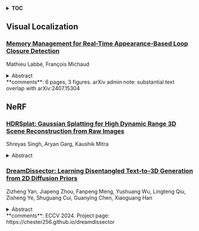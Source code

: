 <details>
  <summary><b>TOC</b></summary>
  <ol>
    <li><a href=#visual-localization>Visual Localization</a></li>
      <ul>
        <li><a href=#Memory-Management-for-Real-Time-Appearance-Based-Loop-Closure-Detection>Memory Management for Real-Time Appearance-Based Loop Closure Detection</a></li>
      </ul>
    </li>
    <li><a href=#nerf>NeRF</a></li>
      <ul>
        <li><a href=#HDRSplat:-Gaussian-Splatting-for-High-Dynamic-Range-3D-Scene-Reconstruction-from-Raw-Images>HDRSplat: Gaussian Splatting for High Dynamic Range 3D Scene Reconstruction from Raw Images</a></li>
        <li><a href=#DreamDissector:-Learning-Disentangled-Text-to-3D-Generation-from-2D-Diffusion-Priors>DreamDissector: Learning Disentangled Text-to-3D Generation from 2D Diffusion Priors</a></li>
      </ul>
    </li>
  </ol>
</details>

## Visual Localization  

### [Memory Management for Real-Time Appearance-Based Loop Closure Detection](http://arxiv.org/abs/2407.15890)  
Mathieu Labbé, François Michaud  
<details>  
  <summary>Abstract</summary>  
  <ol>  
    Loop closure detection is the process involved when trying to find a match between the current and a previously visited locations in SLAM. Over time, the amount of time required to process new observations increases with the size of the internal map, which may influence real-time processing. In this paper, we present a novel real-time loop closure detection approach for large-scale and long-term SLAM. Our approach is based on a memory management method that keeps computation time for each new observation under a fixed limit. Results demonstrate the approach's adaptability and scalability using four standard data sets.  
  </ol>  
</details>  
**comments**: 6 pages, 3 figures. arXiv admin note: substantial text overlap with
  arXiv:2407.15304  
  
  



## NeRF  

### [HDRSplat: Gaussian Splatting for High Dynamic Range 3D Scene Reconstruction from Raw Images](http://arxiv.org/abs/2407.16503)  
Shreyas Singh, Aryan Garg, Kaushik Mitra  
<details>  
  <summary>Abstract</summary>  
  <ol>  
    The recent advent of 3D Gaussian Splatting (3DGS) has revolutionized the 3D scene reconstruction space enabling high-fidelity novel view synthesis in real-time. However, with the exception of RawNeRF, all prior 3DGS and NeRF-based methods rely on 8-bit tone-mapped Low Dynamic Range (LDR) images for scene reconstruction. Such methods struggle to achieve accurate reconstructions in scenes that require a higher dynamic range. Examples include scenes captured in nighttime or poorly lit indoor spaces having a low signal-to-noise ratio, as well as daylight scenes with shadow regions exhibiting extreme contrast. Our proposed method HDRSplat tailors 3DGS to train directly on 14-bit linear raw images in near darkness which preserves the scenes' full dynamic range and content. Our key contributions are two-fold: Firstly, we propose a linear HDR space-suited loss that effectively extracts scene information from noisy dark regions and nearly saturated bright regions simultaneously, while also handling view-dependent colors without increasing the degree of spherical harmonics. Secondly, through careful rasterization tuning, we implicitly overcome the heavy reliance and sensitivity of 3DGS on point cloud initialization. This is critical for accurate reconstruction in regions of low texture, high depth of field, and low illumination. HDRSplat is the fastest method to date that does 14-bit (HDR) 3D scene reconstruction in $\le$15 minutes/scene ($\sim$30x faster than prior state-of-the-art RawNeRF). It also boasts the fastest inference speed at $\ge$ 120fps. We further demonstrate the applicability of our HDR scene reconstruction by showcasing various applications like synthetic defocus, dense depth map extraction, and post-capture control of exposure, tone-mapping and view-point.  
  </ol>  
</details>  
  
### [DreamDissector: Learning Disentangled Text-to-3D Generation from 2D Diffusion Priors](http://arxiv.org/abs/2407.16260)  
Zizheng Yan, Jiapeng Zhou, Fanpeng Meng, Yushuang Wu, Lingteng Qiu, Zisheng Ye, Shuguang Cui, Guanying Chen, Xiaoguang Han  
<details>  
  <summary>Abstract</summary>  
  <ol>  
    Text-to-3D generation has recently seen significant progress. To enhance its practicality in real-world applications, it is crucial to generate multiple independent objects with interactions, similar to layer-compositing in 2D image editing. However, existing text-to-3D methods struggle with this task, as they are designed to generate either non-independent objects or independent objects lacking spatially plausible interactions. Addressing this, we propose DreamDissector, a text-to-3D method capable of generating multiple independent objects with interactions. DreamDissector accepts a multi-object text-to-3D NeRF as input and produces independent textured meshes. To achieve this, we introduce the Neural Category Field (NeCF) for disentangling the input NeRF. Additionally, we present the Category Score Distillation Sampling (CSDS), facilitated by a Deep Concept Mining (DCM) module, to tackle the concept gap issue in diffusion models. By leveraging NeCF and CSDS, we can effectively derive sub-NeRFs from the original scene. Further refinement enhances geometry and texture. Our experimental results validate the effectiveness of DreamDissector, providing users with novel means to control 3D synthesis at the object level and potentially opening avenues for various creative applications in the future.  
  </ol>  
</details>  
**comments**: ECCV 2024. Project page: https://chester256.github.io/dreamdissector  
  
  




